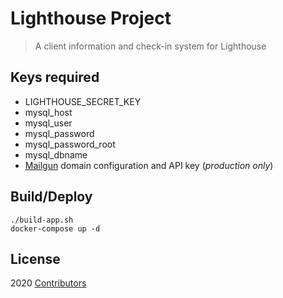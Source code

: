 # Lighthouse Project

> A client information and check-in system for Lighthouse


## Keys required
- LIGHTHOUSE_SECRET_KEY
- mysql_host
- mysql_user
- mysql_password
- mysql_password_root
- mysql_dbname
- [Mailgun](https://www.mailgun.com/) domain configuration and API key (_production only_)

## Build/Deploy
```
./build-app.sh
docker-compose up -d
```

## License

2020 [Contributors](https://github.com/le717/lighthouse/graphs/contributors)
